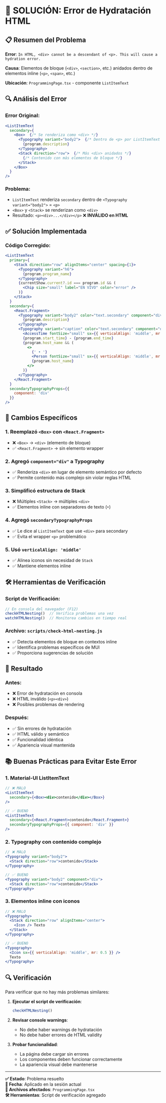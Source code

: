 # 🚨 SOLUCIÓN: Error de Hydratación HTML

## 📋 Resumen del Problema

**Error**: `In HTML, <div> cannot be a descendant of <p>. This will cause a hydration error.`

**Causa**: Elementos de bloque (`<div>`, `<section>`, etc.) anidados dentro de elementos inline (`<p>`, `<span>`, etc.)

**Ubicación**: `ProgrammingPage.tsx` - componente `ListItemText`

## 🔍 Análisis del Error

### Error Original:
```jsx
<ListItemText
  secondary={
    <Box>  {/* Se renderiza como <div> */}
      <Typography variant="body2">  {/* Dentro de <p> por ListItemText */}
        {program.description}
      </Typography>
      <Stack direction="row">  {/* Más <div> anidados */}
        {/* Contenido con más elementos de bloque */}
      </Stack>
    </Box>
  }
/>
```

### Problema:
- `ListItemText` renderiza `secondary` dentro de `<Typography variant="body2">` = `<p>`
- `<Box>` y `<Stack>` se renderizan como `<div>`
- Resultado: `<p><div>...</div></p>` ❌ **INVÁLIDO en HTML**

## ✅ Solución Implementada

### Código Corregido:
```jsx
<ListItemText
  primary={
    <Stack direction="row" alignItems="center" spacing={1}>
      <Typography variant="h6">
        {program.program_name}
      </Typography>
      {currentShow.current?.id === program.id && (
        <Chip size="small" label="EN VIVO" color="error" />
      )}
    </Stack>
  }
  secondary={
    <React.Fragment>
      <Typography variant="body2" color="text.secondary" component="div">
        {program.description}
      </Typography>
      <Typography variant="caption" color="text.secondary" component="div" sx={{ mt: 1 }}>
        <AccessTime fontSize="small" sx={{ verticalAlign: 'middle', mr: 0.5 }} />
        {program.start_time} - {program.end_time}
        {program.host_name && (
          <>
            {' • '}
            <Person fontSize="small" sx={{ verticalAlign: 'middle', mr: 0.5 }} />
            {program.host_name}
          </>
        )}
      </Typography>
    </React.Fragment>
  }
  secondaryTypographyProps={{
    component: 'div'
  }}
/>
```

## 🔧 Cambios Específicos

### 1. **Reemplazó `<Box>` con `<React.Fragment>`**
- ❌ `<Box>` → `<div>` (elemento de bloque)
- ✅ `<React.Fragment>` → sin elemento wrapper

### 2. **Agregó `component="div"` a Typography**
- ✅ Renderiza `<div>` en lugar de elemento semántico por defecto
- ✅ Permite contenido más complejo sin violar reglas HTML

### 3. **Simplificó estructura de Stack**
- ❌ Múltiples `<Stack>` → múltiples `<div>`
- ✅ Elementos inline con separadores de texto (`•`)

### 4. **Agregó `secondaryTypographyProps`**
- ✅ Le dice al `ListItemText` que use `<div>` para secondary
- ✅ Evita el wrapper `<p>` problemático

### 5. **Usó `verticalAlign: 'middle'`**
- ✅ Alinea iconos sin necesidad de `Stack`
- ✅ Mantiene elementos inline

## 🛠️ Herramientas de Verificación

### Script de Verificación:
```javascript
// En consola del navegador (F12)
checkHTMLNesting()  // Verifica problemas una vez
watchHTMLNesting()  // Monitorea cambios en tiempo real
```

### Archivo: `scripts/check-html-nesting.js`
- ✅ Detecta elementos de bloque en contextos inline
- ✅ Identifica problemas específicos de MUI
- ✅ Proporciona sugerencias de solución

## 🎯 Resultado

### Antes:
- ❌ Error de hydratación en consola
- ❌ HTML inválido (`<p><div>`)
- ❌ Posibles problemas de rendering

### Después:
- ✅ Sin errores de hydratación
- ✅ HTML válido y semántico
- ✅ Funcionalidad idéntica
- ✅ Apariencia visual mantenida

## 📚 Buenas Prácticas para Evitar Este Error

### 1. **Material-UI ListItemText**
```jsx
// ❌ MALO
<ListItemText 
  secondary={<Box><div>contenido</div></Box>}
/>

// ✅ BUENO
<ListItemText 
  secondary={<React.Fragment>contenido</React.Fragment>}
  secondaryTypographyProps={{ component: 'div' }}
/>
```

### 2. **Typography con contenido complejo**
```jsx
// ❌ MALO
<Typography variant="body2">
  <Stack direction="row">contenido</Stack>
</Typography>

// ✅ BUENO
<Typography variant="body2" component="div">
  <Stack direction="row">contenido</Stack>
</Typography>
```

### 3. **Elementos inline con iconos**
```jsx
// ❌ MALO
<Typography>
  <Stack direction="row" alignItems="center">
    <Icon /> Texto
  </Stack>
</Typography>

// ✅ BUENO
<Typography>
  <Icon sx={{ verticalAlign: 'middle', mr: 0.5 }} />
  Texto
</Typography>
```

## 🔍 Verificación

Para verificar que no hay más problemas similares:

1. **Ejecutar el script de verificación**:
   ```javascript
   checkHTMLNesting()
   ```

2. **Revisar console warnings**:
   - No debe haber warnings de hydratación
   - No debe haber errores de HTML validity

3. **Probar funcionalidad**:
   - La página debe cargar sin errores
   - Los componentes deben funcionar correctamente
   - La apariencia visual debe mantenerse

---

**✅ Estado**: Problema resuelto  
**📅 Fecha**: Aplicado en la sesión actual  
**📁 Archivos afectados**: `ProgrammingPage.tsx`  
**🛠️ Herramientas**: Script de verificación agregado 